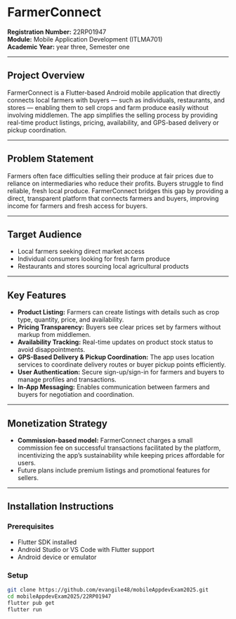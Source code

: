 # FarmerConnect

**Registration Number:** 22RP01947  
**Module:** Mobile Application Development (ITLMA701)  
**Academic Year:** year three, Semester one

---

## Project Overview

FarmerConnect is a Flutter-based Android mobile application that directly connects local farmers with buyers — such as individuals, restaurants, and stores — enabling them to sell crops and farm produce easily without involving middlemen. The app simplifies the selling process by providing real-time product listings, pricing, availability, and GPS-based delivery or pickup coordination.

---

## Problem Statement

Farmers often face difficulties selling their produce at fair prices due to reliance on intermediaries who reduce their profits. Buyers struggle to find reliable, fresh local produce. FarmerConnect bridges this gap by providing a direct, transparent platform that connects farmers and buyers, improving income for farmers and fresh access for buyers.

---

## Target Audience

- Local farmers seeking direct market access  
- Individual consumers looking for fresh farm produce  
- Restaurants and stores sourcing local agricultural products  

---

## Key Features

- **Product Listing:** Farmers can create listings with details such as crop type, quantity, price, and availability.  
- **Pricing Transparency:** Buyers see clear prices set by farmers without markup from middlemen.  
- **Availability Tracking:** Real-time updates on product stock status to avoid disappointments.  
- **GPS-Based Delivery & Pickup Coordination:** The app uses location services to coordinate delivery routes or buyer pickup points efficiently.  
- **User Authentication:** Secure sign-up/sign-in for farmers and buyers to manage profiles and transactions.  
- **In-App Messaging:** Enables communication between farmers and buyers for negotiation and coordination.  

---

## Monetization Strategy

- **Commission-based model:** FarmerConnect charges a small commission fee on successful transactions facilitated by the platform, incentivizing the app’s sustainability while keeping prices affordable for users.  
- Future plans include premium listings and promotional features for sellers.

---

## Installation Instructions

### Prerequisites

- Flutter SDK installed  
- Android Studio or VS Code with Flutter support  
- Android device or emulator  

### Setup

```bash
git clone https://github.com/evangile48/mobileAppdevExam2025.git
cd mobileAppdevExam2025/22RP01947
flutter pub get
flutter run
